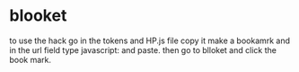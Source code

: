 # blooket
to use the hack go in the tokens and HP.js file copy it make a bookamrk and in the url field type javascript: and paste.
then go to blloket and click the book mark.
